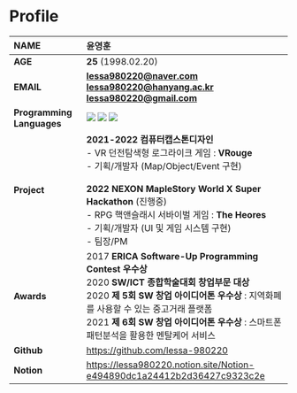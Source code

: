 # Profile

| **NAME** | **윤영훈** |
| :--- | :--- |
| **AGE** | **25** (1998.02.20) |
| **EMAIL** | **lessa980220@naver.com**<br>**lessa980220@hanyang.ac.kr**<br>**lessa980220@gmail.com** |
| **Programming Languages** | <img src="https://img.shields.io/badge/C-A8B9CC?style=flat-square&logo=C&logoColor=white"/> <img src="https://img.shields.io/badge/C++-00599C?style=flat-square&logo=C%2B%2B&logoColor=white"/> <img src="https://img.shields.io/badge/Python-3776AB?style=flat-square&logo=python&logoColor=white"/> |
| **Project** | **2021-2022 컴퓨터캡스톤디자인**<br>- VR 던전탐색형 로그라이크 게임 : **VRouge**<br>- 기획/개발자 (Map/Object/Event 구현)<br><br>**2022 NEXON MapleStory World X Super Hackathon** (진행중)<br>- RPG 핵앤슬래시 서바이벌 게임 : **The Heores**<br>- 기획/개발자 (UI 및 게임 시스템 구현)<br>- 팀장/PM |
| **Awards** | 2017 **ERICA Software-Up Programming Contest 우수상**<br>2020 **SW/ICT 종합학술대회 창업부문 대상**<br> 2020 **제 5회 SW 창업 아이디어톤 우수상** : 지역화폐를 사용할 수 있는 중고거래 플랫폼<br>2021 **제 6회 SW 창업 아이디어톤 우수상** : 스마트폰 패턴분석을 활용한 멘탈케어 서비스 |
| **Github** | https://github.com/lessa-980220 |
| **Notion** | https://lessa980220.notion.site/Notion-e494890dc1a24412b2d36427c9323c2e |
